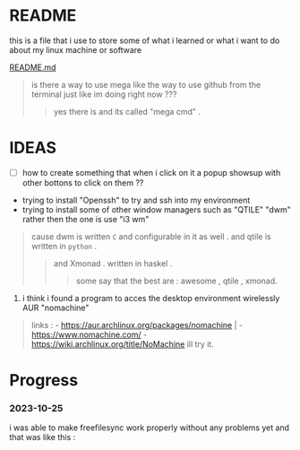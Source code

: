 # README 
this is a file that i use to store some of what i learned or what i want to do about my linux machine or software

[README.md](https://github.com/crisslokman/arch/blob/main/README.md)



> is there a way to use mega like the way to use github from the terminal just like im doing right now ??? 
> >  yes there is and its called "mega cmd" .

# IDEAS 

- [ ] how to create something that when i click on it a popup showsup with other bottons to click on them ?? 

- trying to install "Openssh" to try and ssh into my environment
- trying to install some of other window managers such as "QTILE" "dwm" rather then the one is use "i3 wm" 
> cause dwm is written `C` and configurable in it as well . and qtile is written in `python` .
> > and Xmonad . written in haskel .
> > > some say that the best are : awesome , qtile , xmonad.

1. i think i found a program to acces the desktop environment wirelessly AUR "nomachine"  
> links : 
	- https://aur.archlinux.org/packages/nomachine | 
	- https://www.nomachine.com/ 
	- https://wiki.archlinux.org/title/NoMachine
	ill try it.


# Progress

### 2023-10-25
i was able to make freefilesync work properly without any problems yet and that was like this : 

